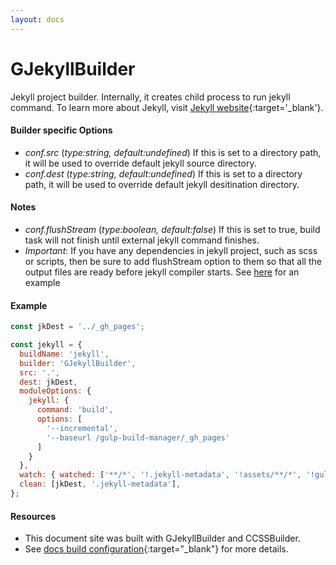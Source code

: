```yaml
---
layout: docs
---
```


# GJekyllBuilder
Jekyll project builder. Internally, it creates child process to run jekyll command.
To learn more about Jekyll, visit [Jekyll website](https://jekyllrb.com/){:target='_blank'}.

#### Builder specific Options
  - *conf.src* (<i>type:string, default:undefined</i>)
    If this is set to a directory path, it will be used to override default jekyll source directory.
  - *conf.dest* (<i>type:string, default:undefined</i>)
    If this is set to a directory path, it will be used to override default jekyll desitination directory.

#### Notes
  - *conf.flushStream* (<i>type:boolean, default:false</i>)
    If this is set to true, build task will not finish until external jekyll command finishes.
  - *Important*: If you have any dependencies in jekyll project, such as scss or scripts, then be sure to add flushStream option to them so that all the output files are ready before jekyll compiler starts. See [here]({{site.repo}}/tree/master/docs/gulpfile.js) for an example

#### Example
```javascript
const jkDest = '../_gh_pages';

const jekyll = {
  buildName: 'jekyll',
  builder: 'GJekyllBuilder',
  src: '.',
  dest: jkDest,
  moduleOptions: {
    jekyll: {
      command: 'build',
      options: [
        '--incremental',
        '--baseurl /gulp-build-manager/_gh_pages'
      ]
    }
  },
  watch: { watched: ['**/*', '!.jekyll-metadata', '!assets/**/*', '!gulpfile.*'], livereload:true },
  clean: [jkDest, '.jekyll-metadata'],
};
```

#### Resources
  - This document site was built with GJekyllBuilder and CCSSBuilder.
  - See [docs build configuration]({{site.repo}}/docs/gulpfile.js){:target="_blank"} for more details.

